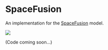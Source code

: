 # SpaceFusion
An implementation for the [SpaceFusion](https://arxiv.org/abs/1902.11205) model. 

![](https://github.com/golsun/SpaceFusion/blob/master/fig/intro_fig.PNG)

(Code coming soon...)

